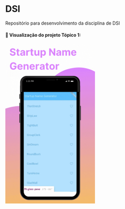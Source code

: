 # DSI
Repositório para desenvolvimento da disciplina de DSI

#### 📌 Visualização do projeto Tópico 1:

<p align="left">
  <img height="500em" src="/src/topico1.gif">
</p>
